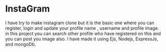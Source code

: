 # InstaGram
I have try to make instagram clone but it is the basic one where you can register, login and update your profile name , username and profile image. in this project you can search other profile who have registered on this and you can post you image also. I have made it using Ejs, Nodejs, ExpressJs, and mongoDb.
